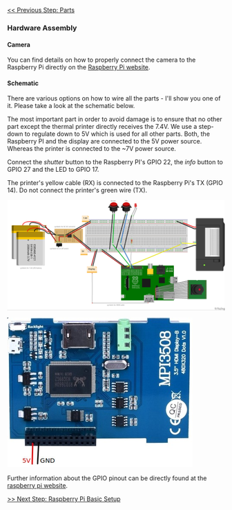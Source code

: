 [<< Previous Step: Parts](/doc/parts.md)  

### Hardware Assembly

#### Camera

You can find details on how to properly connect the camera to the Raspberry Pi directly on the [Raspberry Pi website](https://www.raspberrypi.org/documentation/usage/camera/README.md).


#### Schematic

There are various options on how to wire all the parts - I'll show you one of it. Please take a look at the schematic below.

The most important part in order to avoid damage is to ensure that no other part except the thermal printer directly receives the 7.4V. We use a step-down to regulate down to 5V which is used for all other parts. Both, the Raspberry PI and the display are connected to the 5V power source. Whereas the printer is connected to the ~7V power source.

Connect the _shutter_ button to the Raspberry PI's GPIO 22, the _info_ button to GPIO 27 and the LED to GPIO 17.

The printer's yellow cable (RX) is connected to the Raspberry Pi's TX (GPIO 14). Do not connect the printer's green wire (TX).


![/dev/pola schematic](/schematic/devpola-schematic.jpg)

![Kuman display](/schematic/kuman_mpi3508.jpg)



Further information about the GPIO pinout can be directly found at the [raspberry pi website](https://www.raspberrypi.org/documentation/usage/gpio/).

                           
[>> Next Step: Raspberry Pi Basic Setup](/doc/setup-sw-basic.md)
